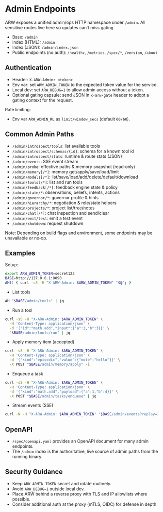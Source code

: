 # Admin Endpoints

ARW exposes a unified admin/ops HTTP namespace under `/admin`. All sensitive routes live here so updates can’t miss gating.

- Base: `/admin`
- Index (HTML): `/admin`
- Index (JSON): `/admin/index.json`
- Public endpoints (no auth): `/healthz`, `/metrics`, `/spec/*`, `/version`, `/about`

## Authentication

- Header: `X-ARW-Admin: <token>`
- Env var: set `ARW_ADMIN_TOKEN` to the expected token value for the service.
- Local dev: set `ARW_DEBUG=1` to allow admin access without a token.
- Optional gating capsule: send JSON in `x-arw-gate` header to adopt a gating context for the request.

Rate limiting:
- Env var `ARW_ADMIN_RL` as `limit/window_secs` (default `60/60`).

## Common Admin Paths

- `/admin/introspect/tools`: list available tools
- `/admin/introspect/schemas/{id}`: schema for a known tool id
- `/admin/introspect/stats`: runtime & route stats (JSON)
- `/admin/events`: SSE event stream
- `/admin/probe`: effective paths & memory snapshot (read‑only)
- `/admin/memory[/*]`: memory get/apply/save/load/limit
- `/admin/models[/*]`: list/save/load/add/delete/default/download
- `/admin/tools[/*]`: list and run tools
- `/admin/feedback[/*]`: feedback engine state & policy
- `/admin/state/*`: observations, beliefs, intents, actions
- `/admin/governor/*`: governor profile & hints
- `/admin/hierarchy/*`: negotiation & role/state helpers
- `/admin/projects/*`: project list/tree/notes
- `/admin/chat[/*]`: chat inspection and send/clear
- `/admin/emit/test`: emit a test event
- `/admin/shutdown`: request shutdown

Note: Depending on build flags and environment, some endpoints may be unavailable or no‑op.

## Examples

Setup:

```bash
export ARW_ADMIN_TOKEN=secret123
BASE=http://127.0.0.1:8090
AH() { curl -sS -H "X-ARW-Admin: $ARW_ADMIN_TOKEN" "$@"; }
```

- List tools
```bash
AH "$BASE/admin/tools" | jq
```

- Run a tool
```bash
curl -sS -H "X-ARW-Admin: $ARW_ADMIN_TOKEN" \
  -H 'Content-Type: application/json' \
  -d '{"id":"math.add","input":{"a":2,"b":3}}' \
  "$BASE/admin/tools/run" | jq
```

- Apply memory item (accepted)
```bash
curl -sS -H "X-ARW-Admin: $ARW_ADMIN_TOKEN" \
  -H 'Content-Type: application/json' \
  -d '{"kind":"episodic","value":{"note":"hello"}}' \
  -X POST "$BASE/admin/memory/apply" -i
```

- Enqueue a task
```bash
curl -sS -H "X-ARW-Admin: $ARW_ADMIN_TOKEN" \
  -H 'Content-Type: application/json' \
  -d '{"kind":"math.add","payload":{"a":1,"b":4}}' \
  -X POST "$BASE/admin/tasks/enqueue" | jq
```

- Stream events (SSE)
```bash
curl -N -H "X-ARW-Admin: $ARW_ADMIN_TOKEN" "$BASE/admin/events?replay=10"
```

## OpenAPI

- `/spec/openapi.yaml` provides an OpenAPI document for many admin endpoints.
- The `/admin` index is the authoritative, live source of admin paths from the running binary.

## Security Guidance

- Keep `ARW_ADMIN_TOKEN` secret and rotate routinely.
- Avoid `ARW_DEBUG=1` outside local dev.
- Place ARW behind a reverse proxy with TLS and IP allowlists where possible.
- Consider additional auth at the proxy (mTLS, OIDC) for defense in depth.
